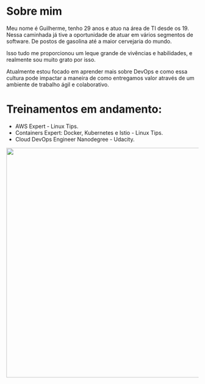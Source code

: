 # Sobre mim

Meu nome é Guilherme, tenho 29 anos e atuo na área de TI desde os 19. Nessa caminhada já tive a oportunidade de atuar em vários segmentos de software. De postos de gasolina até a maior cervejaria do mundo.

Isso tudo me proporcionou um leque grande de vivências e habilidades, e realmente sou muito grato por isso.

Atualmente estou focado em aprender mais sobre DevOps e como essa cultura pode impactar a maneira de como entregamos valor através de um ambiente de trabalho ágil e colaborativo.

# Treinamentos em andamento:
* AWS Expert - Linux Tips.
* Containers Expert: Docker, Kubernetes e Istio - Linux Tips.
* Cloud DevOps Engineer Nanodegree - Udacity.

<left>
<img width="600px" align="left" src="https://github-readme-stats.vercel.app/api/top-langs/?username=guilhermemaas&hide=html&layout=compact&theme=blue-green">
</left>
